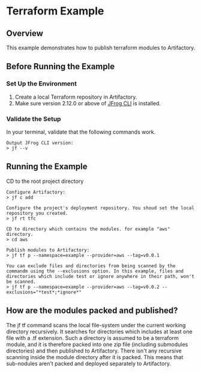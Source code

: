 # Terraform Example

## Overview
This example demonstrates how to publish terraform modules to Artifactory.

## Before Running the Example
### Set Up the Environment
1. Create a local Terraform repository in Artifactory.
2. Make sure version 2.12.0 or above of [JFrog CLI](https://jfrog.com/getcli/) is installed.

### Validate the Setup
In your terminal, validate that the following commands work.
```console
Output JFrog CLI version:
> jf --v
```

## Running the Example
CD to the root project directory

```console
Configure Artifactory:
> jf c add

Configure the project's deployment repository. You shoud set the local repository you created.
> jf rt tfc

CD to directory which contains the modules. for example "aws" directory.
> cd aws

Publish modules to Artifactory:
> jf tf p --namespace=example --provider=aws --tag=v0.0.1

You can exclude files and directories from being scanned by the commandm using the --exclusions option. In this example, files and directories which include test or ignore anywhere in their path, won't be scanned.
> jf tf p --namespace=example --provider=aws --tag=v0.0.2 --exclusions="*test*;*ignore*"
```

## How are the modules packed and published?
The jf tf command scans the local file-system under the current working directory recursively.
It searches for directories which includes at least one file with a .tf extension. Such a directory is assumed to be a terraform module, and it is therefore packed into one zip file (including submodules directories) and then published to Artifactory.
There isn't any recursive scanning inside the module directory after it is packed. This means that sub-nodules aren't packed and deployed separately to Artifactory.